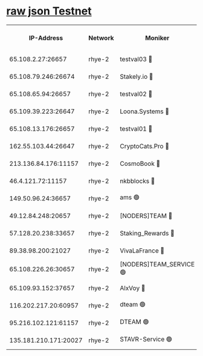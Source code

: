 
[raw json Testnet](https://rpc-check.quickt.stavr.tech/quickt/rpc-quickt-result.json)
=


<table><tr><th>IP-Address</th><th>Network</th><th>Moniker</th><th>Latest Block Height</th><th>Earliest Block Height</th><th>Catching Up</th><th>Tx Index</th><th>Voting Power</th><th>Scan Time</th></tr><tr><td>65.108.2.27:26657</td><td>rhye-2</td><td>testval03 🔴</td><td>850640</td><td>1</td><td>False</td><td>on</td><td>11002050</td><td>2024-02-17T10:54:44.597250018UTC</td></tr><tr><td>65.108.79.246:26674</td><td>rhye-2</td><td>Stakely.io 🔴</td><td>850640</td><td>1</td><td>False</td><td>on</td><td>10010</td><td>2024-02-17T10:54:47.021611688UTC</td></tr><tr><td>65.108.65.94:26657</td><td>rhye-2</td><td>testval02 🔴</td><td>850641</td><td>1</td><td>False</td><td>on</td><td>11002050</td><td>2024-02-17T10:54:49.870468547UTC</td></tr><tr><td>65.109.39.223:26647</td><td>rhye-2</td><td>Loona.Systems 🔴</td><td>850641</td><td>1</td><td>False</td><td>off</td><td>86949</td><td>2024-02-17T10:54:52.941148027UTC</td></tr><tr><td>65.108.13.176:26657</td><td>rhye-2</td><td>testval01 🔴</td><td>850642</td><td>1</td><td>False</td><td>on</td><td>13082010</td><td>2024-02-17T10:54:53.642493671UTC</td></tr><tr><td>162.55.103.44:26647</td><td>rhye-2</td><td>CryptoCats.Pro 🔴</td><td>850648</td><td>1</td><td>False</td><td>off</td><td>9999</td><td>2024-02-17T10:55:26.354313163UTC</td></tr><tr><td>213.136.84.176:11157</td><td>rhye-2</td><td>CosmoBook 🔴</td><td>850646</td><td>65301</td><td>False</td><td>off</td><td>1528057</td><td>2024-02-17T10:55:19.897614748UTC</td></tr><tr><td>46.4.121.72:11157</td><td>rhye-2</td><td>nkbblocks 🔴</td><td>850639</td><td>70101</td><td>False</td><td>off</td><td>81491</td><td>2024-02-17T10:54:37.285917370UTC</td></tr><tr><td>149.50.96.24:36657</td><td>rhye-2</td><td>ams 🟢</td><td>850644</td><td>133501</td><td>False</td><td>on</td><td>0</td><td>2024-02-17T10:55:09.212851376UTC</td></tr><tr><td>49.12.84.248:20657</td><td>rhye-2</td><td>[NODERS]TEAM 🔴</td><td>850644</td><td>146001</td><td>False</td><td>on</td><td>59690</td><td>2024-02-17T10:55:06.664601367UTC</td></tr><tr><td>57.128.20.238:33657</td><td>rhye-2</td><td>Staking_Rewards 🔴</td><td>850641</td><td>149101</td><td>False</td><td>on</td><td>9900</td><td>2024-02-17T10:54:52.535463930UTC</td></tr><tr><td>89.38.98.200:21027</td><td>rhye-2</td><td>VivaLaFrance 🔴</td><td>850639</td><td>220501</td><td>False</td><td>off</td><td>10000</td><td>2024-02-17T10:54:39.701305848UTC</td></tr><tr><td>65.108.226.26:30657</td><td>rhye-2</td><td>[NODERS]TEAM_SERVICE 🟢</td><td>850642</td><td>241501</td><td>False</td><td>on</td><td>0</td><td>2024-02-17T10:54:53.274594680UTC</td></tr><tr><td>65.109.93.152:37657</td><td>rhye-2</td><td>AlxVoy 🔴</td><td>850639</td><td>315173</td><td>False</td><td>on</td><td>143351</td><td>2024-02-17T10:54:42.175806457UTC</td></tr><tr><td>116.202.217.20:60957</td><td>rhye-2</td><td>dteam 🟢</td><td>850641</td><td>421794</td><td>False</td><td>on</td><td>0</td><td>2024-02-17T10:54:50.119249484UTC</td></tr><tr><td>95.216.102.121:61157</td><td>rhye-2</td><td>DTEAM 🟢</td><td>749821</td><td>748801</td><td>False</td><td>on</td><td>0</td><td>2024-02-17T10:54:47.451919003UTC</td></tr><tr><td>135.181.210.171:20027</td><td>rhye-2</td><td>STAVR-Service 🟢</td><td>850644</td><td>847501</td><td>False</td><td>on</td><td>0</td><td>2024-02-17T10:55:04.226005947UTC</td></tr></table>